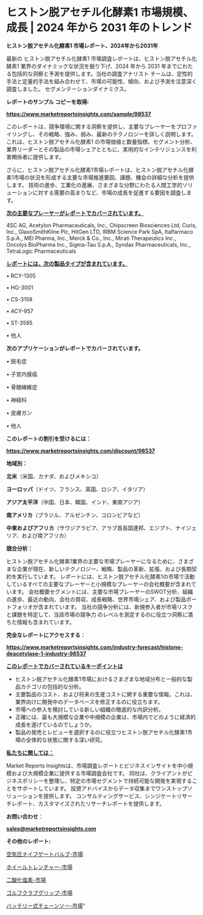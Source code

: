 # ヒストン脱アセチル化酵素1 市場規模、成長 | 2024 年から 2031 年のトレンド

<strong>ヒストン脱アセチル化酵素1 市場レポート、2024年から2031年</strong>

最新の ヒストン脱アセチル化酵素1 市場調査レポートは、ヒストン脱アセチル化酵素1 業界のダイナミックな状況を掘り下げ、2024 年から 2031 年までにわたる包括的な洞察と予測を提供します。当社の調査アナリスト チームは、定性的手法と定量的手法を組み合わせて、市場の可能性、傾向、および予測を注意深く調査しました。 セグメンテーションダイナミクス。



<strong>レポートのサンプル コピーを取得:</strong> <a href=https://www.marketreportsinsights.com/sample/98537>

<strong><u>https://www.marketreportsinsights.com/sample/98537</u></strong></a>

このレポートは、競争環境に関する洞察を提供し、主要なプレーヤーをプロファイリングし、その戦略、強み、弱み、最新のテクノロジーを詳しく説明します。 これは、ヒストン脱アセチル化酵素1 の市場価値と数量指標、セグメント分析、業界リーダーとその製品の市場シェアとともに、実用的なインテリジェンスを利害関係者に提供します。

さらに、ヒストン脱アセチル化酵素1市場レポートは、ヒストン脱アセチル化酵素1市場の状況を形成する主要な市場推進要因、課題、機会の詳細な分析を提供します。 技術の進歩、工業化の進展、さまざまな分野にわたる人間工学的ソリューションに対する需要の高まりなど、市場の成長を促進する要因を調査します。



<strong><u>次の主要なプレーヤーがレポートでカバーされています。</u></strong>

4SC AG, Acetylon Pharmaceuticals, Inc., Chipscreen Biosciences Ltd, Curis, Inc., GlaxoSmithKline Plc, HitGen LTD, IRBM Science Park SpA, Italfarmaco S.p.A., MEI Pharma, Inc., Merck & Co., Inc., Mirati Therapeutics Inc., Oncolys BioPharma Inc., Sigma-Tau S.p.A., Syndax Pharmaceuticals, Inc., TetraLogic Pharmaceuticals



<strong><u><b>レポートには、次の製品タイプが含まれています。</b></u></strong>

• RCY-1305

• HG-3001

• CS-3158

• ACY-957

• ST-3595

• 他人



<strong><b>次のアプリケーションがレポートでカバーされています。</b></strong>

• 脱毛症

• 子宮内膜癌

• 骨髄線維症

• 神経科

• 皮膚ガン

• 他人



<strong><b>このレポートの割引を受けるには：</b></strong><a href=https://www.marketreportsinsights.com/discount/98537>

<strong><u>https://www.marketreportsinsights.com/discount/98537</u></strong></a>



<strong>地域別：</strong>



<strong>北米</strong>（米国、カナダ、およびメキシコ）



<strong>ヨーロッパ</strong>（ドイツ、フランス、英国、ロシア、イタリア）



<strong>アジア太平洋</strong>（中国、日本、韓国、インド、東南アジア）



<strong>南アメリカ</strong>（ブラジル、アルゼンチン、コロンビアなど）



<strong>中東およびアフリカ</strong>（サウジアラビア、アラブ首長国連邦、エジプト、ナイジェリア、および南アフリカ）



<strong>競合分析：</strong>

ヒストン脱アセチル化酵素1業界の主要な市場プレーヤーになるために、さまざまな企業が現在、新しいテクノロジー、戦略、製品の革新、拡張、および長期契約を実行しています。 レポートには、ヒストン脱アセチル化酵素1の市場で活動しているすべての主要なプレーヤーと小規模なプレーヤーの会社概要が含まれています。 会社概要セグメントには、主要な市場プレーヤーのSWOT分析、組織の進歩、最近の動向、会社の買収、成長戦略、世界市場シェア、および製品ポートフォリオが含まれています。 当社の競争分析には、新規参入者が市場リスクと課題を特定して、当該市場の競争力 のレベルを測定するのに役立つ洞察に満ちた情報も含まれています。



<strong>完全なレポートにアクセスする</strong>：

<a href=https://www.marketreportsinsights.com/industry-forecast/histone-deacetylase-1-industry-98537>

<strong><u>https://www.marketreportsinsights.com/industry-forecast/histone-deacetylase-1-industry-98537</u></strong></a>



<strong><u><b>このレポートでカバーされているキーポイントは</b></u></strong>
<ul>
  <li>ヒストン脱アセチル化酵素1市場におけるさまざまな地域分布と一般的な製品カテゴリの包括的な分析。</li>
  <li>主要製品のコスト、および将来の生産コストに関する重要な情報。これは、業界向けに開発中のデータベースを修正するのに役立ちます。</li>
  <li>市場への参入を検討している新しい組織の徹底的な内訳分析。</li>
  <li>正確には、最も大規模な企業や中規模の企業は、市場内でどのように経済的成長を遂げているのでしょうか。</li>
  <li>製品の発売とレビューを選択するのに役立つヒストン脱アセチル化酵素1市場の全体的な状態に関する深い研究。</li>
</ul>


<strong><u><b>私たちに関しては：</b></u></strong>

Market Reports Insightsは、市場調査レポートとビジネスインサイトを中小規模および大規模企業に提供する市場調査会社です。 同社は、クライアントがビジネスポリシーを整理し、特定の市場セグメントで持続可能な開発を実現することをサポートしています。 投資アドバイスからデータ収集までワンストップソリューションを提供します。 コンサルティングサービス、シンジケートリサーチレポート、カスタマイズされたリサーチレポートを提供します。



<strong><b>お問い合わせ</b></strong>：

<a href=mailto:sales@marketreportsinsights.com>

<strong><u>sales@marketreportsinsights.com</u></strong></a>



<strong>その他のレポート:</strong>

<a href=https://www.linkedin.com/pulse/空気圧ナイフゲートバルブ-市場-2023-競争分析と事業成長-2030-yfv6f/>空気圧ナイフゲートバルブ-市場</a>

<a href=https://www.linkedin.com/pulse/ホイールトレンチャー-市場-2030-年までの需要に焦点を当てた-2023-年調査レポート-pr-news-hub-apxtf/>ホイールトレンチャー-市場</a>

<a href=https://www.linkedin.com/pulse/二酸化塩素-市場-2023-年のダイナミクスとビジネストレンド-2030-1ijef/>二酸化塩素-市場</a>

<a href=https://www.linkedin.com/pulse/ゴルフクラブグリップ-市場-2023-推進要因と成長機会-2030-analytics-achievers-24-analysis-2yxlc/>ゴルフクラブグリップ-市場</a>

<a href=https://www.linkedin.com/pulse/バッテリー式チェーンソー-市場-2023-swot-分析と成長率-2030-wjtaf/>バッテリー式チェーンソー-市場</a>"
